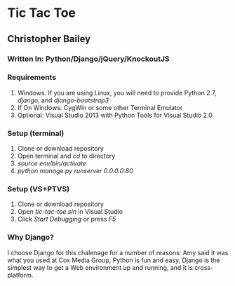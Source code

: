 # Tic Tac Toe
## Christopher Bailey

### Written In: Python/Django/jQuery/KnockoutJS

### Requirements
1. Windows. If you are using Linux, you will need to provide Python 2.7, 
    *django*, and *django-bootstrap3*
2. If On Windows: CygWin or some other Terminal Emulator
3. Optional: Visual Studio 2013 with Python Tools for Visual Studio 2.0

### Setup (terminal)
1. Clone or download repository
2. Open terminal and *cd* to directory
3. *source env/bin/activate*
4. *python manage.py runserver 0.0.0.0:80*

### Setup (VS+PTVS)
1. Clone or download repository
2. Open *tic-tac-toe.sln* in Visual Studio
3. Click *Start Debugging* or press *F5*

### Why Django?
  I choose Django for this chalenage for a number of reasons: Amy said it 
was what you used at Cox Media Group, Python is fun and easy, Django is the 
simplest way to get a Web environment up and running, and it is cross-platform.
